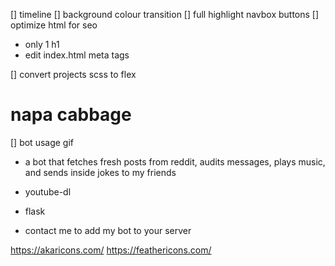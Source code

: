 [] timeline
[] background colour transition
[] full highlight navbox buttons
[] optimize html for seo

- only 1 h1
- edit index.html meta tags

[] convert projects scss to flex

# napa cabbage

[] bot usage gif

- a bot that fetches fresh posts from reddit, audits messages, plays music, and sends inside jokes to my friends
- youtube-dl
- flask

- contact me to add my bot to your server

https://akaricons.com/
https://feathericons.com/
